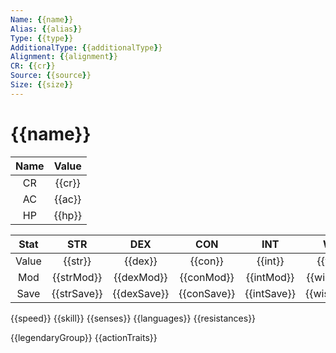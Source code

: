 ```yaml
---
Name: {{name}}
Alias: {{alias}}
Type: {{type}}
AdditionalType: {{additionalType}}
Alignment: {{alignment}}
CR: {{cr}}
Source: {{source}}
Size: {{size}}
---
```

# {{name}}

| Name | Value  |
| :---:| :----: |
|  CR  | {{cr}} |
|  AC  | {{ac}} |
|  HP  | {{hp}} |

|Stat | STR | DEX | CON | INT | WIS | CHA |
|:---:|:---:|:---:|:---:|:---:|:---:|:---:|
|Value|{{str}}|{{dex}}|{{con}}|{{int}}|{{wis}}|{{cha}}|
| Mod |{{strMod}}|{{dexMod}}|{{conMod}}|{{intMod}}|{{wisMod}}|{{chaMod}}|
| Save |{{strSave}}|{{dexSave}}|{{conSave}}|{{intSave}}|{{wisSave}}|{{chaSave}}|

{{speed}}
{{skill}}
{{senses}}
{{languages}}
{{resistances}}

{{legendaryGroup}}
{{actionTraits}}